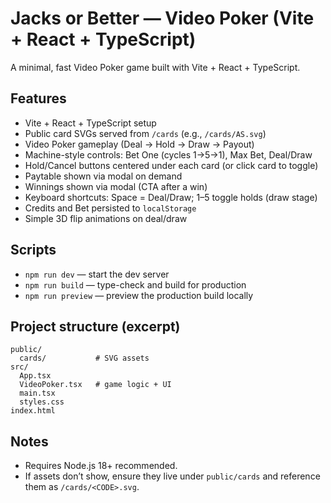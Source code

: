 # Jacks or Better — Video Poker (Vite + React + TypeScript)

A minimal, fast Video Poker game built with Vite + React + TypeScript.

## Features
- Vite + React + TypeScript setup
- Public card SVGs served from `/cards` (e.g., `/cards/AS.svg`)
- Video Poker gameplay (Deal → Hold → Draw → Payout)
- Machine-style controls: Bet One (cycles 1→5→1), Max Bet, Deal/Draw
- Hold/Cancel buttons centered under each card (or click card to toggle)
- Paytable shown via modal on demand
- Winnings shown via modal (CTA after a win)
- Keyboard shortcuts: Space = Deal/Draw; 1–5 toggle holds (draw stage)
- Credits and Bet persisted to `localStorage`
- Simple 3D flip animations on deal/draw

## Scripts
- `npm run dev` — start the dev server
- `npm run build` — type-check and build for production
- `npm run preview` — preview the production build locally

## Project structure (excerpt)
```
public/
  cards/           # SVG assets
src/
  App.tsx
  VideoPoker.tsx   # game logic + UI
  main.tsx
  styles.css
index.html
```

## Notes
- Requires Node.js 18+ recommended.
- If assets don’t show, ensure they live under `public/cards` and reference them as `/cards/<CODE>.svg`.